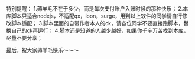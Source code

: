 
特别提醒：
1.薅羊毛不在于多少，而是每次支付账户入账时候的那种快乐；
2.本库脚本只适合nodejs，不适配qx，loon，surge，用到以上软件的同学请自行修改脚本适配；
3.脚本里面的自带作者本人的ck，请各位同学不要直接跑脚本，替换自己的ck再运行；
4.脚本还是知道的人越少越好，如果你千辛万苦找到本库，尽量不要分享；

最后，祝大家薅羊毛快乐～～～
